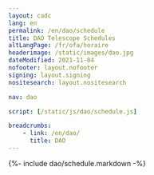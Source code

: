 ```yaml
---
layout: cadc
lang: en
permalink: /en/dao/schedule
title: DAO Telescope Schedules
altLangPage: /fr/ofa/horaire
headerimage: /static/images/dao.jpg
dateModified: 2021-11-04
nofooter: layout.nofooter
signing: layout.signing
nositesearch: layout.nositesearch

nav: dao

script: [/static/js/dao/schedule.js]

breadcrumbs:
    - link: /en/dao/
      title: DAO
---
```


{%- include dao/schedule.markdown -%}